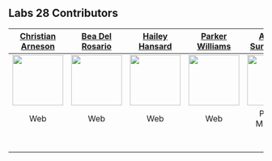 ## Labs 28 Contributors
| [Christian Arneson](https://github.com/christiano39) | [Bea Del Rosario](https://github.com/beaadelrosario) | [Hailey Hansard](https://github.com/haileyhansard) | [Parker Williams](https://github.com/parkster246) | [Anisha Sunkerneni](https://github.com/ars394) |
|:-------:|:-------:|:-------:|:-------:|:-------:|
| <img src="https://avatars0.githubusercontent.com/u/42501550?s=400&u=c750fce5d90c0da17190ba4306fed6f6281f3123&v=4" width = "100" />| <img src="https://avatars3.githubusercontent.com/u/65781305?s=400&v=4" width = "100" />| <img src="https://avatars2.githubusercontent.com/u/64794287?s=400&u=98bf493959a7ff873fa9f9245e017c1cbb6133a6&v=4" width = "100" />| <img src="https://avatars2.githubusercontent.com/u/66083410?s=400&u=631b0914244cd1f7d1834751e4a4374b9bfbb200&v=4" width = "100" />| <img src="https://avatars1.githubusercontent.com/u/54909619?s=400&u=f9628c8197fc856a939a4d7f3914b29a7cae8eb0&v=4" width = "100" />|
| Web | Web | Web | Web | Project Manager |
| [<img src="https://github.com/favicon.ico" width="15"> ](https://github.com/christiano39) | [<img src="https://github.com/favicon.ico" width="15"> ](https://github.com/beaadelrosario) | [<img src="https://github.com/favicon.ico" width="15"> ](https://github.com/haileyhansard) | [<img src="https://github.com/favicon.ico" width="15">](https://github.com/parkster246) | [<img src="https://github.com/favicon.ico" width="15"> ](https://github.com/ars394) |
| [ <img src="https://static.licdn.com/sc/h/al2o9zrvru7aqj8e1x2rzsrca" width="15"> ](https://www.linkedin.com/in/christianthedev/) | [ <img src="https://static.licdn.com/sc/h/al2o9zrvru7aqj8e1x2rzsrca" width="15"> ](https://www.linkedin.com/in/beadelrosario/) | [ <img src="https://static.licdn.com/sc/h/al2o9zrvru7aqj8e1x2rzsrca" width="15"> ](https://www.linkedin.com/in/haileyhansard/) | [ <img src="https://static.licdn.com/sc/h/al2o9zrvru7aqj8e1x2rzsrca" width="15"> ](https://www.linkedin.com/in/parker-williams-dev/) | [ <img src="https://static.licdn.com/sc/h/al2o9zrvru7aqj8e1x2rzsrca" width="15"> ](https://www.linkedin.com/in/anishasunkerneni/) |